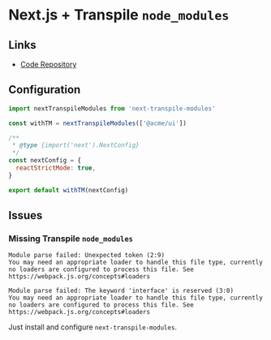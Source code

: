 # Next.js + Transpile `node_modules`

## Links

- [Code Repository](https://github.com/martpie/next-transpile-modules)

## Configuration

```mjs
import nextTranspileModules from 'next-transpile-modules'

const withTM = nextTranspileModules(['@acme/ui'])

/**
 * @type {import('next').NextConfig}
 */
const nextConfig = {
  reactStrictMode: true,
}

export default withTM(nextConfig)
```

## Issues

### Missing Transpile `node_modules`

```log
Module parse failed: Unexpected token (2:9)
You may need an appropriate loader to handle this file type, currently no loaders are configured to process this file. See https://webpack.js.org/concepts#loaders
```

```log
Module parse failed: The keyword 'interface' is reserved (3:0)
You may need an appropriate loader to handle this file type, currently no loaders are configured to process this file. See https://webpack.js.org/concepts#loaders
```

Just install and configure `next-transpile-modules`.
